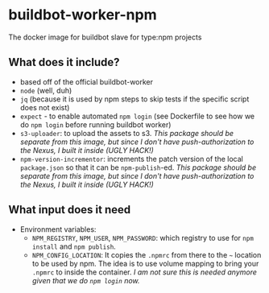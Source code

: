 # buildbot-worker-npm
The docker image for buildbot slave for type:npm projects

## What does it include?
* based off of the official buildbot-worker
* `node` (well, duh)
* `jq` (because it is used by npm steps to skip tests if the specific script does not exist)
* `expect` - to enable automated `npm login` (see Dockerfile to see how we do `npm login` before running buildbot worker)
* `s3-uploader`: to upload the assets to s3. *This package should be separate from this image, but since
  I don't have push-authorization to the Nexus, I built it inside (UGLY HACK!)*
* `npm-version-incrementor`: increments the patch version of the local `package.json` so that it can be
  `npm-publish`-ed. *This package should be separate from this image, but since
  I don't have push-authorization to the Nexus, I built it inside (UGLY HACK!)*

## What input does it need
* Environment variables:
  * `NPM_REGISTRY`, `NPM_USER`, `NPM_PASSWORD`: which registry to use for `npm install` and `npm publish`.
  * `NPM_CONFIG_LOCATION`: It copies the `.npmrc` from there to the `~` location to be used by npm. The idea is to use
    volume mapping to bring your `.npmrc` to inside the container. *I am not sure this is needed anymore given
    that we do `npm login` now.*
